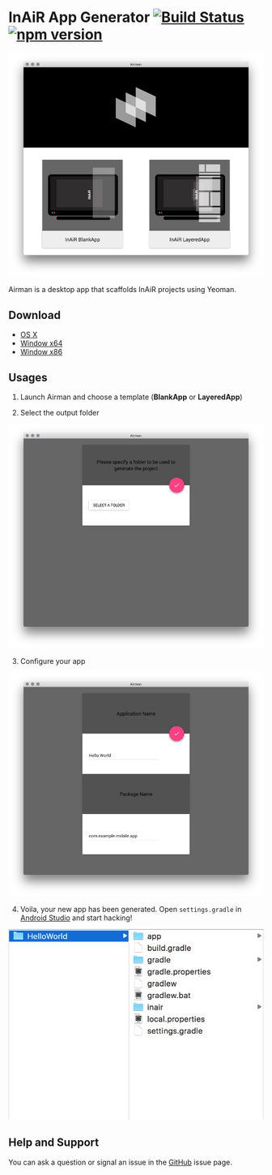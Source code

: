 InAiR App Generator [![Build Status](https://travis-ci.org/longseespace/yeoman-app.svg)](https://travis-ci.org/longseespace/yeoman-app) [![npm version](https://badge.fury.io/js/airman-app.svg)](https://badge.fury.io/js/airman-app)
===================

![Airman](images/airman.png)

Airman is a desktop app that scaffolds InAiR projects using Yeoman. 

Download
--------

* [OS X](https://download.inair.tv/airman/airman-osx-v0.1.2.zip)
* [Window x64]()
* [Window x86]()

Usages
------

1. Launch Airman and choose a template (__BlankApp__ or __LayeredApp__)

2. Select the output folder

![Selec Folder](images/airman1.png)

3. Configure your app

![Configure](images/airman2.png)

4. Voila, your new app has been generated. Open `settings.gradle` in [Android Studio](http://developer.android.com/tools/studio/index.html) and start hacking!

![Done](images/airman3.png)

Help and Support
----------------

You can ask a question or signal an issue in the [GitHub](https://github.com/longseespace/yeoman-app/issues) issue page.


